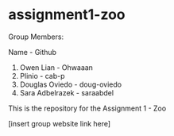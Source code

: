 # assignment1-zoo

Group Members: 

Name - Github

1. Owen Lian - Ohwaaan
2. Plinio - cab-p
3. Douglas Oviedo - doug-oviedo
4. Sara Adbelrazek - saraabdel

This is the repository for the Assignment 1 - Zoo

[insert group website link here]
